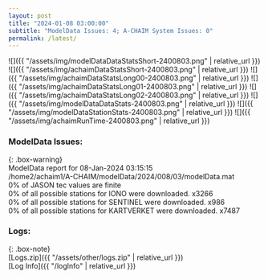 ```yaml
---
layout: post
title: "2024-01-08 03:00:00"
subtitle: "ModelData Issues: 4; A-CHAIM System Issues: 0"
permalink: /latest/
---
```


![]({{ "/assets/img/modelDataDataStatsShort-2400803.png" | relative_url }})
![]({{ "/assets/img/achaimDataStatsShort-2400803.png" | relative_url }})
![]({{ "/assets/img/achaimDataStatsLong00-2400803.png" | relative_url }})
![]({{ "/assets/img/achaimDataStatsLong01-2400803.png" | relative_url }})
![]({{ "/assets/img/achaimDataStatsLong02-2400803.png" | relative_url }})
![]({{ "/assets/img/modelDataDataStats-2400803.png" | relative_url }})
![]({{ "/assets/img/modelDataStationStats-2400803.png" | relative_url }})
![]({{ "/assets/img/achaimRunTime-2400803.png" | relative_url }})


### ModelData Issues:  
  
{: .box-warning}  
 ModelData report for 08-Jan-2024 03:15:15   
 /home2/achaim1/A-CHAIM/modelData/2024/008/03/modelData.mat   
 0% of JASON tec values are finite   
 0% of all possible stations for IONO were downloaded. x3266   
 0% of all possible stations for SENTINEL were downloaded. x986   
 0% of all possible stations for KARTVERKET were downloaded. x7487   
  


### Logs:  
  
{: .box-note}  
[Logs.zip]({{ "/assets/other/logs.zip" | relative_url }})  
[Log Info]({{ "/logInfo" | relative_url }})  
